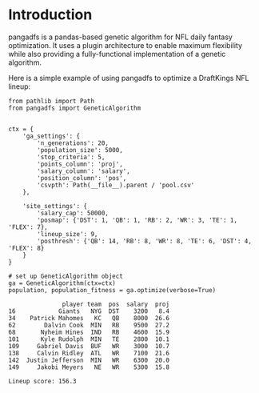 # Introduction

pangadfs is a pandas-based genetic algorithm for NFL daily fantasy optimization. It uses a plugin architecture to enable maximum flexibility while also providing a fully-functional implementation of a genetic algorithm.

Here is a simple example of using pangadfs to optimize a DraftKings NFL lineup:

```
from pathlib import Path
from pangadfs import GeneticAlgorithm


ctx = {
    'ga_settings': {
        'n_generations': 20,
        'population_size': 5000,
        'stop_criteria': 5,
        'points_column': 'proj',
        'salary_column': 'salary',
        'position_column': 'pos',
        'csvpth': Path(__file__).parent / 'pool.csv'
    },

    'site_settings': {
        'salary_cap': 50000,
        'posmap': {'DST': 1, 'QB': 1, 'RB': 2, 'WR': 3, 'TE': 1, 'FLEX': 7},
        'lineup_size': 9,
        'posthresh': {'QB': 14, 'RB': 8, 'WR': 8, 'TE': 6, 'DST': 4, 'FLEX': 8}
    }
}

# set up GeneticAlgorithm object
ga = GeneticAlgorithm(ctx=ctx)
population, population_fitness = ga.optimize(verbose=True)

               player team  pos  salary  proj
16            Giants   NYG  DST    3200   8.4
34    Patrick Mahomes   KC   QB    8000  26.6
62        Dalvin Cook  MIN   RB    9500  27.2
68       Nyheim Hines  IND   RB    4600  15.9
101      Kyle Rudolph  MIN   TE    2800  10.1
109     Gabriel Davis  BUF   WR    3000  10.7
138     Calvin Ridley  ATL   WR    7100  21.6
142  Justin Jefferson  MIN   WR    6300  20.0
149     Jakobi Meyers   NE   WR    5300  15.8

Lineup score: 156.3
```